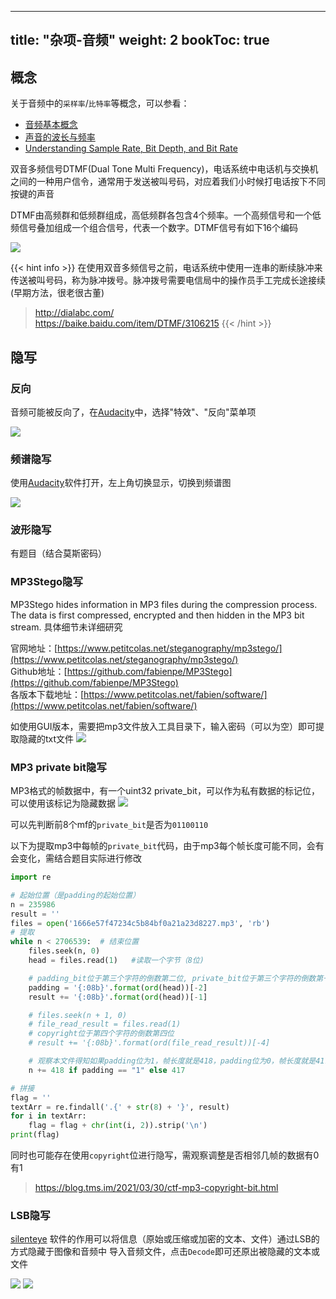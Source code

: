 
---
title: "杂项-音频" 
weight: 2
bookToc: true
---

## 概念

关于音频中的`采样率`/`比特率`等概念，可以参看：
- [音频基本概念](http://www.zhangdongxuan.com/2018/09/08/%E9%9F%B3%E9%A2%91%E5%9F%BA%E6%9C%AC%E6%A6%82%E5%BF%B5/)
- [声音的波长与频率](https://zhuanlan.zhihu.com/p/656452163)
- [Understanding Sample Rate, Bit Depth, and Bit Rate](https://www.headphonesty.com/2019/07/sample-rate-bit-depth-bit-rate/)

双音多频信号DTMF(Dual Tone Multi Frequency)，电话系统中电话机与交换机之间的一种用户信令，通常用于发送被叫号码，对应着我们小时候打电话按下不同按键的声音

DTMF由高频群和低频群组成，高低频群各包含4个频率。一个高频信号和一个低频信号叠加组成一个组合信号，代表一个数字。DTMF信号有如下16个编码

![](/data/image/DTMF.jpg)

{{< hint info >}}
在使用双音多频信号之前，电话系统中使用一连串的断续脉冲来传送被叫号码，称为脉冲拨号。脉冲拨号需要电信局中的操作员手工完成长途接续(早期方法，很老很古董)

> http://dialabc.com/  
> https://baike.baidu.com/item/DTMF/3106215
{{< /hint >}}

## 隐写

### 反向

音频可能被反向了，在[Audacity](https://www.audacityteam.org/download/mac/)中，选择"特效"、"反向"菜单项

![](/data/image/Audacity_reverse.jpg)


### 频谱隐写

使用[Audacity](https://www.audacityteam.org/download/mac/)软件打开，左上角切换显示，切换到频谱图

![](/data/image/audacity_spectrogram.jpg)

### 波形隐写

有题目（结合莫斯密码）

### MP3Stego隐写

MP3Stego hides information in MP3 files during the compression process. The data is first compressed, encrypted and then hidden in the MP3 bit stream. 具体细节未详细研究

官网地址：[https://www.petitcolas.net/steganography/mp3stego/](https://www.petitcolas.net/steganography/mp3stego/)  
Github地址：[https://github.com/fabienpe/MP3Stego](https://github.com/fabienpe/MP3Stego)  
各版本下载地址：[https://www.petitcolas.net/fabien/software/](https://www.petitcolas.net/fabien/software/)  

如使用GUI版本，需要把mp3文件放入工具目录下，输入密码（可以为空）即可提取隐藏的txt文件
![](/data/image/MP3Steno.jpg)

### MP3 private bit隐写

MP3格式的帧数据中，有一个uint32 private_bit，可以作为私有数据的标记位，可以使用该标记为隐藏数据
![](/data/image/MF_private_bit.jpg)

可以先判断前8个mf的`private_bit`是否为`01100110`

以下为提取mp3中每帧的`private_bit`代码，由于mp3每个帧长度可能不同，会有会变化，需结合题目实际进行修改
```python
import re

# 起始位置（是padding的起始位置）
n = 235986
result = ''
files = open('1666e57f47234c5b84bf0a21a23d8227.mp3', 'rb')
# 提取
while n < 2706539:  # 结束位置
    files.seek(n, 0)
    head = files.read(1)   #读取一个字节（8位)

    # padding_bit位于第三个字符的倒数第二位, private_bit位于第三个字符的倒数第一位
    padding = '{:08b}'.format(ord(head))[-2]
    result += '{:08b}'.format(ord(head))[-1]

    # files.seek(n + 1, 0)
    # file_read_result = files.read(1)
    # copyright位于第四个字符的倒数第四位
    # result += '{:08b}'.format(ord(file_read_result))[-4]

    # 观察本文件得知如果padding位为1，帧长度就是418，padding位为0，帧长度就是417
    n += 418 if padding == "1" else 417

# 拼接
flag = ''
textArr = re.findall('.{' + str(8) + '}', result)
for i in textArr:
    flag = flag + chr(int(i, 2)).strip('\n')
print(flag)
```

同时也可能存在使用`copyright`位进行隐写，需观察调整是否相邻几帧的数据有0有1

> https://blog.tms.im/2021/03/30/ctf-mp3-copyright-bit.html

### LSB隐写

[silenteye](https://github.com/achorein/silenteye) 软件的作用可以将信息（原始或压缩或加密的文本、文件）通过LSB的方式隐藏于图像和音频中
导入音频文件，点击`Decode`即可还原出被隐藏的文本或文件

![](/data/image/silenteye_text.jpg)
![](/data/image/silenteye_file.jpg)
